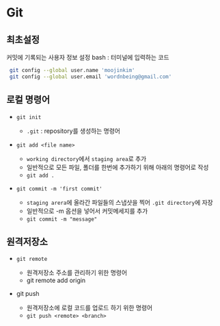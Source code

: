 # Git

## 최초설정

커밋에 기록되는 사용자 정보 설정
bash : 터미널에 입력하는 코드
```bash
 git config --global user.name 'moojinkim'
 git config --global user.email 'wordnbeing@gmail.com'
```

## 로컬 명령어

- `git init`
    - `.git` : repository를 생성하는 명령어

- `git add <file name>`
    - `working directory`에서 `staging area`로 추가
    - 일반적으로 모든 파일, 폴더를 한번에 추가하기 위해 아래의 명령어로 작성
    - `git add .`

- `git commit -m 'first commit'`
    - `staging arera`에 올라간 파일들의 스냅샷을 찍어 `.git directory`에 자장
    - 일반적으로 -m 옵션을 넣어서 커밋메세지를 추가
    - `git commit -m "message"`


## 원격저장소

- `git remote`
    - 원격저장소 주소를 관리하기 위한 명령어
    - git remote add origin <url>

- git push
    - 원격저장소에 로컬 코드를 업로드 하기 위한 명령어
    - `git push <remote> <branch>`










